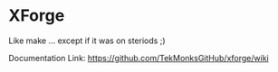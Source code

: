 # XForge
Like make ... except if it was on steriods ;)

Documentation Link: https://github.com/TekMonksGitHub/xforge/wiki
